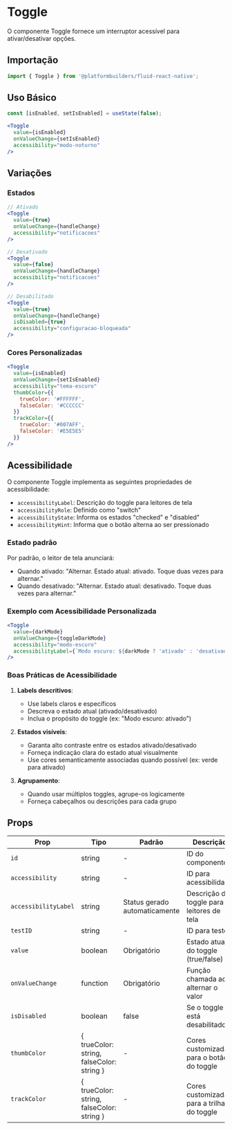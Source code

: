 # Toggle

O componente Toggle fornece um interruptor acessível para ativar/desativar opções.

## Importação

```jsx
import { Toggle } from '@platformbuilders/fluid-react-native';
```

## Uso Básico

```jsx
const [isEnabled, setIsEnabled] = useState(false);

<Toggle 
  value={isEnabled}
  onValueChange={setIsEnabled}
  accessibility="modo-noturno"
/>
```

## Variações

### Estados

```jsx
// Ativado
<Toggle 
  value={true}
  onValueChange={handleChange}
  accessibility="notificacoes"
/>

// Desativado
<Toggle 
  value={false}
  onValueChange={handleChange}
  accessibility="notificacoes"
/>

// Desabilitado
<Toggle 
  value={true}
  onValueChange={handleChange}
  isDisabled={true}
  accessibility="configuracao-bloqueada"
/>
```

### Cores Personalizadas

```jsx
<Toggle 
  value={isEnabled}
  onValueChange={setIsEnabled}
  accessibility="tema-escuro"
  thumbColor={{
    trueColor: '#FFFFFF',
    falseColor: '#CCCCCC'
  }}
  trackColor={{
    trueColor: '#007AFF',
    falseColor: '#E5E5E5'
  }}
/>
```

## Acessibilidade

O componente Toggle implementa as seguintes propriedades de acessibilidade:

- `accessibilityLabel`: Descrição do toggle para leitores de tela
- `accessibilityRole`: Definido como "switch"
- `accessibilityState`: Informa os estados "checked" e "disabled"
- `accessibilityHint`: Informa que o botão alterna ao ser pressionado

### Estado padrão

Por padrão, o leitor de tela anunciará:
- Quando ativado: "Alternar. Estado atual: ativado. Toque duas vezes para alternar."
- Quando desativado: "Alternar. Estado atual: desativado. Toque duas vezes para alternar."

### Exemplo com Acessibilidade Personalizada

```jsx
<Toggle 
  value={darkMode}
  onValueChange={toggleDarkMode}
  accessibility="modo-escuro"
  accessibilityLabel={`Modo escuro: ${darkMode ? 'ativado' : 'desativado'}`}
/>
```

### Boas Práticas de Acessibilidade

1. **Labels descritivos**:
   - Use labels claros e específicos
   - Descreva o estado atual (ativado/desativado)
   - Inclua o propósito do toggle (ex: "Modo escuro: ativado")

2. **Estados visíveis**:
   - Garanta alto contraste entre os estados ativado/desativado
   - Forneça indicação clara do estado atual visualmente
   - Use cores semanticamente associadas quando possível (ex: verde para ativado)

3. **Agrupamento**:
   - Quando usar múltiplos toggles, agrupe-os logicamente
   - Forneça cabeçalhos ou descrições para cada grupo

## Props

| Prop | Tipo | Padrão | Descrição |
|------|------|--------|-----------|
| `id` | string | - | ID do componente |
| `accessibility` | string | - | ID para acessibilidade |
| `accessibilityLabel` | string | Status gerado automaticamente | Descrição do toggle para leitores de tela |
| `testID` | string | - | ID para testes |
| `value` | boolean | Obrigatório | Estado atual do toggle (true/false) |
| `onValueChange` | function | Obrigatório | Função chamada ao alternar o valor |
| `isDisabled` | boolean | false | Se o toggle está desabilitado |
| `thumbColor` | { trueColor: string, falseColor: string } | - | Cores customizadas para o botão do toggle |
| `trackColor` | { trueColor: string, falseColor: string } | - | Cores customizadas para a trilha do toggle | 